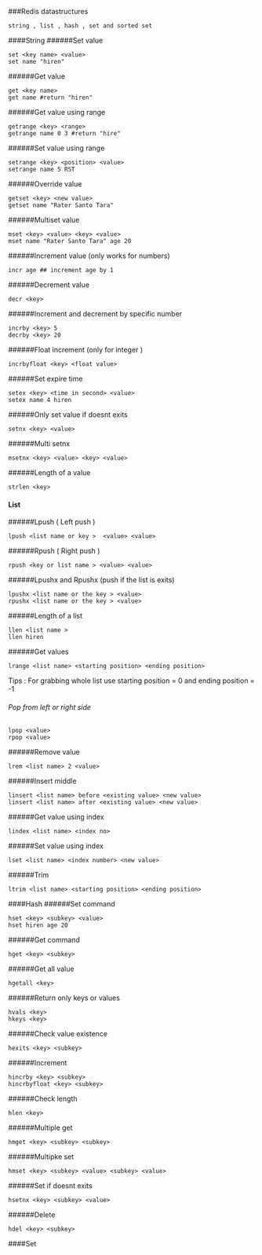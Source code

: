 ###Redis datastructures
```
string , list , hash , set and sorted set
```
####String
######Set value
```
set <key name> <value>
set name "hiren"
```
######Get value
```
get <key name>
get name #return "hiren"
```
######Get value using range
```
getrange <key> <range>
getrange name 0 3 #return "hire"
```
######Set value using range
```
setrange <key> <position> <value> 
setrange name 5 RST
```
######Override value
```
getset <key> <new value>
getset name "Rater Santo Tara"
```
######Multiset value
```
mset <key> <value> <key> <value>
mset name "Rater Santo Tara" age 20
```
######Increment value (only works for numbers)
```
incr age ## increment age by 1
```
######Decrement value
```
decr <key>
```
######Increment and decrement by specific number
```
incrby <key> 5
decrby <key> 20
```
######Float increment (only for integer )
```
incrbyfloat <key> <float value> 
```
######Set expire time
```
setex <key> <time in second> <value>
setex name 4 hiren
```
######Only set value if doesnt exits
```
setnx <key> <value>
```
######Multi setnx
```
msetnx <key> <value> <key> <value>
```
######Length of a value
```
strlen <key>
```

#### List
######Lpush ( Left push )
```
lpush <list name or key >  <value> <value>
```
######Rpush ( Right push )
```
rpush <key or list name > <value> <value>
```
######Lpushx and Rpushx (push if the list is exits)
```
lpushx <list name or the key > <value>
rpushx <list name or the key > <value>
```
######Length of a list
```
llen <list name >
llen hiren
```
######Get values
```
lrange <list name> <starting position> <ending position>
```
Tips : For grabbing whole list use starting position = 0 and ending position = -1 

###### Pop from left or right side
```
lpop <value>
rpop <value>
```
######Remove value
```
lrem <list name> 2 <value>
```
######Insert middle 
```
linsert <list name> before <existing value> <new value>
linsert <list name> after <existing value> <new value>
```
######Get value using index
```
lindex <list name> <index no>
```
######Set value using index
```
lset <list name> <index number> <new value>
```
######Trim
```
ltrim <list name> <starting position> <ending position>
```
####Hash
######Set command
```
hset <key> <subkey> <value>
hset hiren age 20
```
######Get command
```
hget <key> <subkey>
```
######Get all value
```
hgetall <key>
```
######Return only keys or values
```
hvals <key>
hkeys <key>
```
######Check value existence 
```
hexits <key> <subkey>
```
######Increment
```
hincrby <key> <subkey>
hincrbyfloat <key> <subkey>
```
######Check length
```
hlen <key>
```
######Multiple get
```
hmget <key> <subkey> <subkey>
```
######Multipke set
```
hmset <key> <subkey> <value> <subkey> <value>
```
######Set if doesnt exits
```
hsetnx <key> <subkey> <value>
```
######Delete
```
hdel <key> <subkey>
```
####Set













